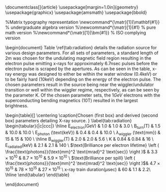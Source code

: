 \documentclass[]{article}
\usepackage[margin=1.0in]{geometry}
\usepackage{graphicx}
\usepackage{amsmath}
\usepackage{bbold}

%Matrix typography representation
\newcommand*{\matr}[1]{\mathbf{#1}} % undergraduate algebra version
%\newcommand*{\matr}[1]{#1}          % pure math version
%\newcommand*{\matr}[1]{\bm{#1}}     % ISO complying version

\begin{document}
Table \ref{tab:radiation}  details the radiation source for various design parameters.  For all sets of parameters, a standard length of $2 \text{m}$ was chosen for the undulating magnetic field region resulting in the electron pulse emitting x-rays for approximately $6.7 \text{nsec}$ pulses before the electron pulse is scraped by the apertures.  As can be seen in the table, x-ray energy was designed to either be within the water window ($0.4 \text{keV}$) or to be fairly hard ($10 \text{keV}$) depending on the energy of the electron pulse.  The chosen parameters result in the source being near the wiggler/undulator transition or well within the wiggler regime, respectively, as can be seen by the parameter K.  Of the chosen parameter sets, the $1 GeV$ electrons with the superconducting bending magnetics ($10 \text{T}$) resulted in the largest brightness.

\begin{table}[]
  \centering
  \caption{Chosen (first box) and derived (second box) parameters detailing X-ray source. }
  \label{tab:radiation}
  \begin{tabular}{|c|ccc|}
    \hline
    $\text{E}_\text{electron} (\text{GeV})$ &  $1.0$ & $1.0$ & $3.0$ \\
    $\text{B}_\text{turn} (\text{T})$ & $1.5$ & $10.0$ & $10.0$ \\
    $\text{E}_\text{photon}$ (\text{keV}) & $0.4$ & $0.4$ & $10.0$ \\
    $\lambda_\text{wiggler}$ (\text{mm}) & $15$ & $15$ & $100$ \\
    \hline
    $\text{B}_\text{wiggler} (\text{T})$ & $2.0$ & $2.0$ & $5.6$ \\
    $\text{K}$ & $0.84$ & $0.84$ & $16$ \\
    $\text{E}_\text{radiated} (\text{keV})$ & $2.1$ & $2.1$ & $140$ \\
    $\text{Brilliance per electron lifetime} \left ( \frac{\text{photons}}{\text{mm}^2 \text{mrad}^2 \text{sec}} \right )$ & $3.3 \times 10^{10}$ & $8.7  \times 10^{10}$ & $5.9  \times 10^{10}$ \\
    $\text{Brilliance per spill} \left ( \frac{\text{photons}}{\text{mm}^2 \text{mrad}^2 \text{sec}} \right )$& $4.7 \times 10^{15}$ &  $78 \times 10^{15}$ & $27  \times 10^{15}$ \\
    $\text{x-ray train duration} ( \mu\text{sec})$ & $60$ & $1.1$ & $2.2$\\
    \hline 
  \end{tabular}
\end{table}
 

\end{document}

